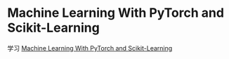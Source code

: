 # Machine Learning With PyTorch and Scikit-Learning

学习 [Machine Learning With PyTorch and Scikit-Learning](https://www.amazon.com/Machine-Learning-PyTorch-Scikit-Learn-learning/dp/1801819319/) 


